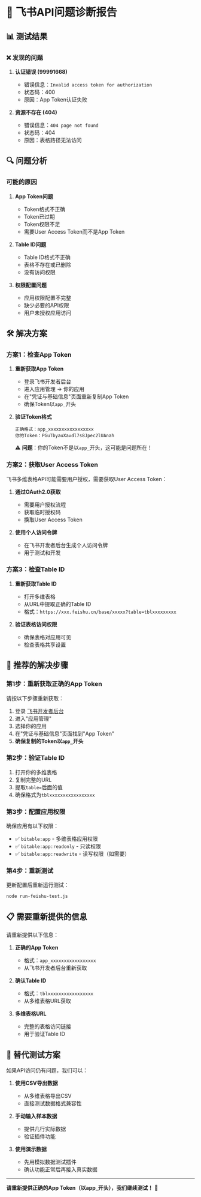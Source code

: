 # 🔧 飞书API问题诊断报告

## 📊 测试结果

### ❌ 发现的问题

1. **认证错误 (99991668)**
   - 错误信息：`Invalid access token for authorization`
   - 状态码：400
   - 原因：App Token认证失败

2. **资源不存在 (404)**
   - 错误信息：`404 page not found`
   - 状态码：404
   - 原因：表格路径无法访问

## 🔍 问题分析

### 可能的原因

1. **App Token问题**
   - Token格式不正确
   - Token已过期
   - Token权限不足
   - 需要User Access Token而不是App Token

2. **Table ID问题**
   - Table ID格式不正确
   - 表格不存在或已删除
   - 没有访问权限

3. **权限配置问题**
   - 应用权限配置不完整
   - 缺少必要的API权限
   - 用户未授权应用访问

## 🛠️ 解决方案

### 方案1：检查App Token

1. **重新获取App Token**
   - 登录飞书开发者后台
   - 进入应用管理 → 你的应用
   - 在"凭证与基础信息"页面重新复制App Token
   - 确保Token以`app_`开头

2. **验证Token格式**
   ```
   正确格式：app_xxxxxxxxxxxxxxxxx
   你的Token：PGuTbyauXavdl7s8Jpec2lUAnah
   ```
   ⚠️ **问题**：你的Token不是以`app_`开头，这可能是问题所在！

### 方案2：获取User Access Token

飞书多维表格API可能需要用户授权，需要获取User Access Token：

1. **通过OAuth2.0获取**
   - 需要用户授权流程
   - 获取临时授权码
   - 换取User Access Token

2. **使用个人访问令牌**
   - 在飞书开发者后台生成个人访问令牌
   - 用于测试和开发

### 方案3：检查Table ID

1. **重新获取Table ID**
   - 打开多维表格
   - 从URL中提取正确的Table ID
   - 格式：`https://xxx.feishu.cn/base/xxxxx?table=tblxxxxxxxxx`

2. **验证表格访问权限**
   - 确保表格对应用可见
   - 检查表格共享设置

## 🚀 推荐的解决步骤

### 第1步：重新获取正确的App Token

请按以下步骤重新获取：

1. 登录 [飞书开发者后台](https://open.feishu.cn/)
2. 进入"应用管理"
3. 选择你的应用
4. 在"凭证与基础信息"页面找到"App Token"
5. **确保复制的Token以`app_`开头**

### 第2步：验证Table ID

1. 打开你的多维表格
2. 复制完整的URL
3. 提取`table=`后面的值
4. 确保格式为`tblxxxxxxxxxxxxxxxxx`

### 第3步：配置应用权限

确保应用有以下权限：
- ✅ `bitable:app` - 多维表格应用权限
- ✅ `bitable:app:readonly` - 只读权限
- ✅ `bitable:app:readwrite` - 读写权限（如需要）

### 第4步：重新测试

更新配置后重新运行测试：
```bash
node run-feishu-test.js
```

## 📋 需要重新提供的信息

请重新提供以下信息：

1. **正确的App Token**
   - 格式：`app_xxxxxxxxxxxxxxxxx`
   - 从飞书开发者后台重新获取

2. **确认Table ID**
   - 格式：`tblxxxxxxxxxxxxxxxxx`
   - 从多维表格URL获取

3. **多维表格URL**
   - 完整的表格访问链接
   - 用于验证Table ID

## 🔄 替代测试方案

如果API访问仍有问题，我们可以：

1. **使用CSV导出数据**
   - 从多维表格导出CSV
   - 直接测试数据格式兼容性

2. **手动输入样本数据**
   - 提供几行实际数据
   - 验证插件功能

3. **使用演示数据**
   - 先用模拟数据测试插件
   - 确认功能正常后再接入真实数据

---

**请重新提供正确的App Token（以app_开头），我们继续测试！** 🚀
